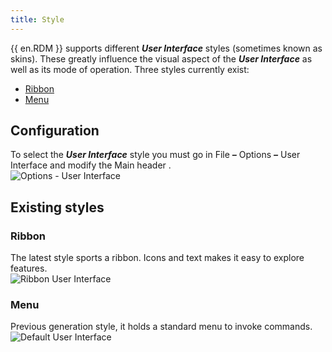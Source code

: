 ```yaml
---
title: Style
---
```

{{ en.RDM }} supports different ***User Interface*** styles (sometimes known as skins). These greatly influence the visual aspect of the ***User Interface*** as well as its mode of operation. Three styles currently exist:  

* [Ribbon](#ribbon)
* [Menu](#menu) 

## Configuration 

To select the ***User Interface*** style you must go in File ***–*** Options ***–*** User Interface and modify the Main header .  
![Options - User Interface](/img/en/rdm/windows/clip11406.png) 

## Existing styles 

### Ribbon 

The latest style sports a ribbon. Icons and text makes it easy to explore features.  
![Ribbon User Interface](/img/en/rdm/windows/clip11407.png) 

### Menu 

Previous generation style, it holds a standard menu to invoke commands. 
![Default User Interface](/img/en/rdm/windows/clip11404.png) 
